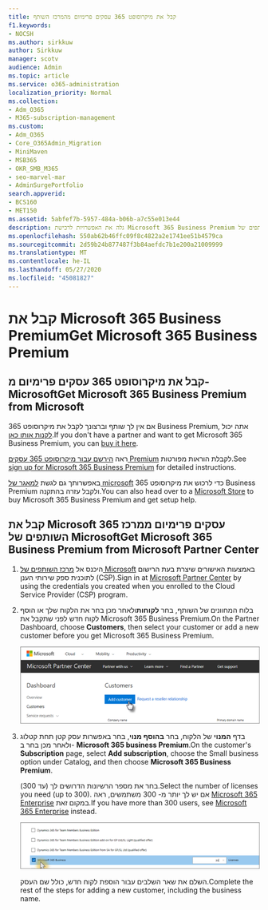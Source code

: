 ```yaml
---
title: קבל את מיקרוסופט 365 עסקים פרימיום מהמרכז השותף
f1.keywords:
- NOCSH
ms.author: sirkkuw
author: Sirkkuw
manager: scotv
audience: Admin
ms.topic: article
ms.service: o365-administration
localization_priority: Normal
ms.collection:
- Adm_O365
- M365-subscription-management
ms.custom:
- Adm_O365
- Core_O365Admin_Migration
- MiniMaven
- MSB365
- OKR_SMB_M365
- seo-marvel-mar
- AdminSurgePortfolio
search.appverid:
- BCS160
- MET150
ms.assetid: 5abfef7b-5957-484a-b06b-a7c55e013e44
description: גלה את האפשרויות לרכישת Microsoft 365 Business Premium והוראות צעד-אחר-צעד לרכישת אותו ממרכז השותפים של Microsoft.
ms.openlocfilehash: 550ab62b46ffc09f8c4822a2e1741ee51b4579ca
ms.sourcegitcommit: 2d59b24b877487f3b84aefdc7b1e200a21009999
ms.translationtype: MT
ms.contentlocale: he-IL
ms.lasthandoff: 05/27/2020
ms.locfileid: "45081827"
---
```

# <a name="get-microsoft-365-business-premium"></a><span data-ttu-id="a3b1f-103">קבל את Microsoft 365 Business Premium</span><span class="sxs-lookup"><span data-stu-id="a3b1f-103">Get Microsoft 365 Business Premium</span></span>

## <a name="get-microsoft-365-business-premium-from-microsoft"></a><span data-ttu-id="a3b1f-104">קבל את מיקרוסופט 365 עסקים פרימיום מ-Microsoft</span><span class="sxs-lookup"><span data-stu-id="a3b1f-104">Get Microsoft 365 Business Premium from Microsoft</span></span>

<span data-ttu-id="a3b1f-105">אם אין לך שותף וברצונך לקבל את מיקרוסופט 365 Business Premium, אתה יכול [לקנות אותו כאן](https://www.microsoft.com/en-US/microsoft-365/business).</span><span class="sxs-lookup"><span data-stu-id="a3b1f-105">If you don't have a partner and want to get Microsoft 365 Business Premium, you can [buy it here](https://www.microsoft.com/en-US/microsoft-365/business).</span></span>

<span data-ttu-id="a3b1f-106">ראה [הירשם עבור מיקרוסופט 365 עסקים Premium](sign-up.md) לקבלת הוראות מפורטות.</span><span class="sxs-lookup"><span data-stu-id="a3b1f-106">See [sign up for Microsoft 365 Business Premium](sign-up.md) for detailed instructions.</span></span>

<span data-ttu-id="a3b1f-107">באפשרותך גם לגשת [למאגר של microsoft](https://www.microsoft.com/en-us/store/locations/find-a-store?icid=en_US_Store_UH_FAS) כדי לרכוש את מיקרוסופט 365 Business Premium ולקבל עזרה בהתקנה.</span><span class="sxs-lookup"><span data-stu-id="a3b1f-107">You can also head over to a [Microsoft Store](https://www.microsoft.com/en-us/store/locations/find-a-store?icid=en_US_Store_UH_FAS) to buy Microsoft 365 Business Premium and get setup help.</span></span>
  
## <a name="get-microsoft-365-business-premium-from-microsoft-partner-center"></a><span data-ttu-id="a3b1f-108">קבל את Microsoft 365 עסקים פרימיום ממרכז השותפים של Microsoft</span><span class="sxs-lookup"><span data-stu-id="a3b1f-108">Get Microsoft 365 Business Premium from Microsoft Partner Center</span></span>

1. <span data-ttu-id="a3b1f-109">היכנס אל [מרכז השותפים של Microsoft](https://go.microsoft.com/fwlink/p/?linkid=849910) באמצעות האישורים שיצרת בעת הרישום לתוכנית ספק שירותי הענן (CSP).</span><span class="sxs-lookup"><span data-stu-id="a3b1f-109">Sign in at [Microsoft Partner Center](https://go.microsoft.com/fwlink/p/?linkid=849910) by using the credentials you created when you enrolled to the Cloud Service Provider (CSP) program.</span></span> 
    
2. <span data-ttu-id="a3b1f-110">בלוח המחוונים של השותף, בחר **לקוחות**ולאחר מכן בחר את הלקוח שלך או הוסף לקוח חדש לפני שתקבל את Microsoft 365 Business Premium.</span><span class="sxs-lookup"><span data-stu-id="a3b1f-110">On the Partner Dashboard, choose **Customers**, then select your customer or add a new customer before you get Microsoft 365 Business Premium.</span></span>
    
    ![במרכז השותפים של Microsoft, הוסף לקוח.](../media/ec807d07-bbd2-411f-8fe1-c644cf9a3882.png)
  
3. <span data-ttu-id="a3b1f-112">בדף **המנוי** של הלקוח, בחר **בהוסף מנוי**, בחר באפשרות עסק קטן תחת קטלוג ולאחר מכן בחר ב- **Microsoft 365 business Premium**.</span><span class="sxs-lookup"><span data-stu-id="a3b1f-112">On the customer's **Subscription** page, select **Add subscription**, choose the Small business option under Catalog, and then choose **Microsoft 365 Business Premium**.</span></span>
    
    <span data-ttu-id="a3b1f-113">בחר את מספר הרשיונות הדרושים לך (עד 300).</span><span class="sxs-lookup"><span data-stu-id="a3b1f-113">Select the number of licenses you need (up to 300).</span></span> <span data-ttu-id="a3b1f-114">אם יש לך יותר מ- 300 משתמשים, ראה [Microsoft 365 Enterprise](https://go.microsoft.com/fwlink/p/?linkid=862316) במקום זאת.</span><span class="sxs-lookup"><span data-stu-id="a3b1f-114">If you have more than 300 users, see [Microsoft 365 Enterprise](https://go.microsoft.com/fwlink/p/?linkid=862316) instead.</span></span> 
    
    ![בדף המנוי החדש, בחר בעסק קטן.](../media/52d99e89-2175-4974-84bb-dd626048541b.png)
  
    <span data-ttu-id="a3b1f-116">השלם את שאר השלבים עבור הוספת לקוח חדש, כולל שם העסק.</span><span class="sxs-lookup"><span data-stu-id="a3b1f-116">Complete the rest of the steps for adding a new customer, including the business name.</span></span>
    



